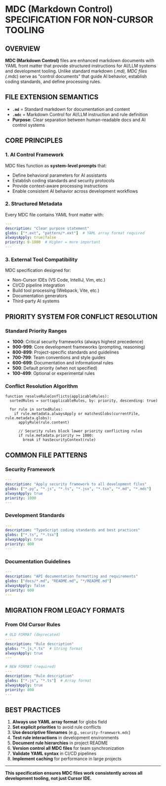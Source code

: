 # MDC (Markdown Control) SPECIFICATION FOR NON-CURSOR TOOLING

## OVERVIEW
**MDC (Markdown Control)** files are enhanced markdown documents with YAML front matter that provide structured instructions for AI/LLM systems and development tooling. Unlike standard markdown (*.md), MDC files (*.mdc) serve as "control documents" that guide AI behavior, establish coding standards, and define processing rules.

## FILE EXTENSION SEMANTICS
- **`.md`** = Standard markdown for documentation and content
- **`.mdc`** = Markdown Control for AI/LLM instruction and rule definition
- **Purpose**: Clear separation between human-readable docs and AI control systems

## CORE PRINCIPLES

### 1. AI Control Framework
MDC files function as **system-level prompts** that:
- Define behavioral parameters for AI assistants
- Establish coding standards and security protocols  
- Provide context-aware processing instructions
- Enable consistent AI behavior across development workflows

### 2. Structured Metadata
Every MDC file contains YAML front matter with:
```yaml
---
description: "Clear purpose statement"
globs: ["*.ext", "pattern/*.ext"]  # YAML array format required
alwaysApply: true|false
priority: 0-1000  # Higher = more important
---
```

### 3. External Tool Compatibility
MDC specification designed for:
- Non-Cursor IDEs (VS Code, IntelliJ, Vim, etc.)
- CI/CD pipeline integration
- Build tool processing (Webpack, Vite, etc.)
- Documentation generators
- Third-party AI systems


## PRIORITY SYSTEM FOR CONFLICT RESOLUTION

### Standard Priority Ranges
- **1000**: Critical security frameworks (always highest precedence)
- **900-999**: Core development frameworks (prompting, reasoning)
- **800-899**: Project-specific standards and guidelines
- **700-799**: Team conventions and style guides  
- **600-699**: Documentation and informational rules
- **500**: Default priority (when not specified)
- **100-499**: Optional or experimental rules

### Conflict Resolution Algorithm
```pseudocode
function resolveRuleConflicts(applicableRules):
  sortedRules = sort(applicableRules, by: priority, descending: true)
  
  for rule in sortedRules:
    if rule.metadata.alwaysApply or matchesGlobs(currentFile, rule.metadata.globs):
      applyRule(rule.content)
      
      // Security rules block lower priority conflicting rules
      if rule.metadata.priority >= 1000:
        break if hasSecurityContext(rule)
```

## COMMON FILE PATTERNS

### Security Framework
```yaml
---
description: "Apply security framework to all development files"
globs: ["*.py", "*.js", "*.ts", "*.jsx", "*.tsx", "*.md", "*.mdc"]
alwaysApply: true
priority: 1000
---
```

### Development Standards
```yaml
---
description: "TypeScript coding standards and best practices"
globs: ["*.ts", "*.tsx"]
alwaysApply: true
priority: 800
---
```

### Documentation Guidelines
```yaml
---
description: "API documentation formatting and requirements"
globs: ["docs/*.md", "README.md", "*/README.md"]
alwaysApply: false
priority: 600
---
```


## MIGRATION FROM LEGACY FORMATS

### From Old Cursor Rules
```yaml
# OLD FORMAT (deprecated)
---
description: "Rule description"
globs: "*.js,*.ts"  # String format
alwaysApply: true
---

# NEW FORMAT (required)
---
description: "Rule description"
globs: ["*.js", "*.ts"]  # Array format
alwaysApply: true
priority: 800
---
```


## BEST PRACTICES

1. **Always use YAML array format** for globs field
2. **Set explicit priorities** to avoid rule conflicts  
3. **Use descriptive filenames** (e.g., `security-framework.mdc`)
4. **Test rule interactions** in development environments
5. **Document rule hierarchies** in project README
6. **Version control all MDC files** for team synchronization
7. **Validate YAML syntax** in CI/CD pipelines
8. **Implement caching** for performance in large projects

---

**This specification ensures MDC files work consistently across all development tooling, not just Cursor IDE.**